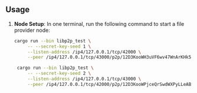 
## Usage


1. **Node Setup**: In one terminal, run the following command to start a file provider node:
   ```sh
   cargo run --bin libp2p_test \
        -- --secret-key-seed 1 \
        --listen-address /ip4/127.0.0.1/tcp/42000 \
        --peer /ip4/127.0.0.1/tcp/43000/p2p/12D3KooWH3uVF6wv47WnArKHk5p6cvgCJEb74UTmxztmQDc298L3

    cargo run --bin libp2p_test \
        -- --secret-key-seed 2 \
        --listen-address /ip4/127.0.0.1/tcp/43000 \
        --peer /ip4/127.0.0.1/tcp/42000/p2p/12D3KooWPjceQrSwdWXPyLLeABRXmuqt69Rg3sBYbU1Nft9HyQ6X
   ```
